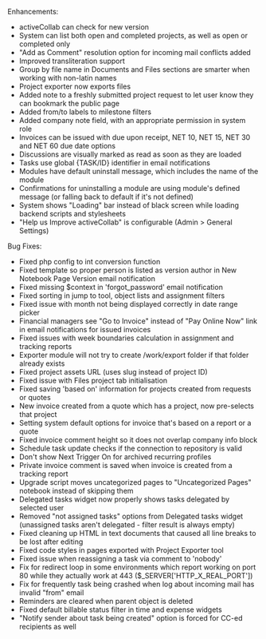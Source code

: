 Enhancements:

* activeCollab can check for new version
* System can list both open and completed projects, as well as open or completed only
* "Add as Comment" resolution option for incoming mail conflicts added
* Improved transliteration support
* Group by file name in Documents and Files sections are smarter when working with non-latin names
* Project exporter now exports files
* Added note to a freshly submitted project request to let user know they can bookmark the public page
* Added from/to labels to milestone filters
* Added company note field, with an appropriate permission in system role
* Invoices can be issued with due upon receipt, NET 10, NET 15, NET 30 and NET 60 due date options
* Discussions are visually marked as read as soon as they are loaded
* Tasks use global {TASK/ID} identifier in email notifications
* Modules have default uninstall message, which includes the name of the module
* Confirmations for uninstalling a module are using module's defined message (or falling back to default if it's not defined)
* System shows "Loading" bar instead of black screen while loading backend scripts and stylesheets
* "Help us Improve activeCollab" is configurable (Admin > General Settings)

Bug Fixes:

* Fixed php config to int conversion function
* Fixed template so proper person is listed as version author in New Notebook Page Version email notification
* Fixed missing $context in 'forgot_password' email notification
* Fixed sorting in jump to tool, object lists and assignment filters
* Fixed issue with month not being displayed correctly in date range picker
* Financial managers see "Go to Invoice" instead of "Pay Online Now" link in email notifications for issued invoices
* Fixed issues with week boundaries calculation in assignment and tracking reports
* Exporter module will not try to create /work/export folder if that folder already exists
* Fixed project assets URL (uses slug instead of project ID)
* Fixed issue with Files project tab initialisation
* Fixed saving 'based on' information for projects created from requests or quotes
* New invoice created from a quote which has a project, now pre-selects that project
* Setting system default options for invoice that's based on a report or a quote
* Fixed invoice comment height so it does not overlap company info block
* Schedule task update checks if the connection to repository is valid
* Don't show Next Trigger On for archived recurring profiles
* Private invoice comment is saved when invoice is created from a tracking report
* Upgrade script moves uncategorized pages to "Uncategorized Pages" notebook instead of skipping them
* Delegated tasks widget now properly shows tasks delegated by selected user
* Removed "not assigned tasks" options from Delegated tasks widget (unassigned tasks aren't delegated - filter result is always empty)
* Fixed cleaning up HTML in text documents that caused all line breaks to be lost after editing
* Fixed code styles in pages exported with Project Exporter tool
* Fixed issue when reassigning a task via comment to 'nobody'
* Fix for redirect loop in some environments which report working on port 80 while they actually work at 443 ($_SERVER['HTTP_X_REAL_PORT'])
* Fix for frequently task being crashed when log about incoming mail has invalid "from" email
* Reminders are cleared when parent object is deleted
* Fixed default billable status filter in time and expense widgets
* "Notify sender about task being created" option is forced for CC-ed recipients as well